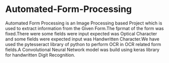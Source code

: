 # Automated-Form-Processing
Automated Form Processing is an Image Processing based Project which is used to extract information from the Given Form.The fprmat of the form was fixed.There were some fields were input expected was Optical Character and some fields were expected input was  Handwritten Character.We have used the pytesseract library of python to perform OCR in OCR related form fields.A Convolutional Neural Network model was build using keras library for handwritten Digit Recognition.     
